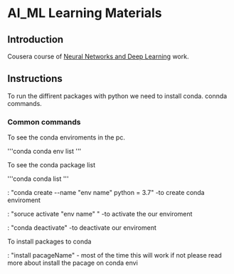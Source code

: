 # AI_ML Learning Materials

## Introduction

Cousera course of [Neural Networks and Deep Learning](https://www.coursera.org/learn/neural-networks-deep-learning) work.

## Instructions

To run the diffirent packages with python we need to install conda.
connda commands.

### Common commands

To see the conda enviroments in the pc.

'''conda
conda env list
'''

To see the conda package list

'''conda
conda list 
'''


: "conda create --name "env name" python = 3.7"   -to create conda enviroment

: "soruce activate "env name" "  -to activate the our enviroment

: "conda deactivate"  -to deactivate our enviroment

To install packages to conda 

: "install pacageName" - most of the time this will work if not please read more about install the pacage on conda envi

